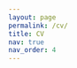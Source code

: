 ```yaml
---
layout: page
permalink: /cv/
title: CV
nav: true
nav_order: 4
---
```

<!-- ---
layout: cv
permalink: /cv/
title: cv
nav: true
nav_order: 5
cv_pdf: example_pdf.pdf
description: This is a description of the page. You can modify it in '_pages/cv.md'. You can also change or remove the top pdf download button.
toc:
  sidebar: left
--- -->
<div class="cv">

</div>